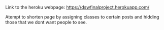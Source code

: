 Link to the heroku webpage: https://dswfinalproject.herokuapp.com/


Atempt to shorten page by assigning classes to certain posts and hidding those that we dont want people to see.
